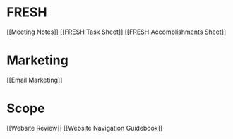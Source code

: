 # FRESH 

[[Meeting Notes]]
[[FRESH Task Sheet]]
[[FRESH Accomplishments Sheet]]



# Marketing
[[Email Marketing]]

# Scope
[[Website Review]]
[[Website Navigation Guidebook]]




